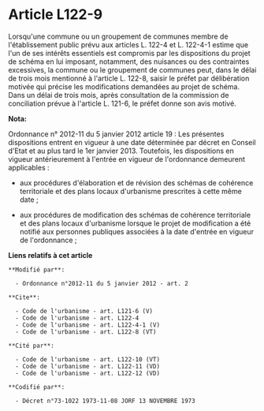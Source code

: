 # Article L122-9

Lorsqu'une commune ou un groupement de communes membre de l'établissement public prévu aux articles L. 122-4 et L. 122-4-1
estime que l'un de ses intérêts essentiels est compromis par les dispositions du projet de schéma en lui imposant, notamment,
des nuisances ou des contraintes excessives, la commune ou le groupement de communes peut, dans le délai de trois mois
mentionné à l'article L. 122-8, saisir le préfet par délibération motivée qui précise les modifications demandées au projet
de schéma. Dans un délai de trois mois, après consultation de la commission de conciliation prévue à l'article L. 121-6, le
préfet donne son avis motivé.

**Nota:**

Ordonnance n° 2012-11 du 5 janvier 2012 article 19 : Les présentes dispositions entrent en vigueur à une date déterminée par
décret en Conseil d'Etat et au plus tard le 1er janvier 2013. Toutefois, les dispositions en vigueur antérieurement à
l'entrée en vigueur de l'ordonnance demeurent applicables :

- aux procédures d'élaboration et de révision des schémas de cohérence territoriale et des plans locaux d'urbanisme
prescrites à cette même date ;

- aux procédures de modification des schémas de cohérence territoriale et des plans locaux d'urbanisme lorsque le projet de
modification a été notifié aux personnes publiques associées à la date d'entrée en vigueur de l'ordonnance ;

**Liens relatifs à cet article**

	**Modifié par**:

	  - Ordonnance n°2012-11 du 5 janvier 2012 - art. 2

	**Cite**:

	  - Code de l'urbanisme - art. L121-6 (V)
	  - Code de l'urbanisme - art. L122-4
	  - Code de l'urbanisme - art. L122-4-1 (V)
	  - Code de l'urbanisme - art. L122-8 (VT)

	**Cité par**:

	  - Code de l'urbanisme - art. L122-10 (VT)
	  - Code de l'urbanisme - art. L122-11 (VD)
	  - Code de l'urbanisme - art. L122-12 (VD)

	**Codifié par**:

	  - Décret n°73-1022 1973-11-08 JORF 13 NOVEMBRE 1973
